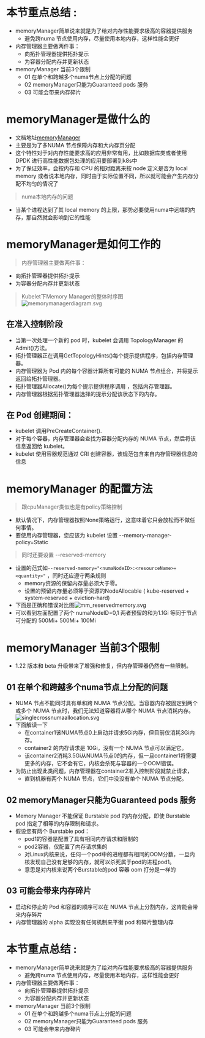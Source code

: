 # 本节重点总结 :

- memoryManager简单说来就是为了给对内存性能要求极高的容器提供服务
  - 避免跨numa 节点使用内存，尽量使用本地内存，这样性能会更好
- 内存管理器主要做两件事：
  - 向拓扑管理器提供拓扑提示
  - 为容器分配内存并更新状态
- memoryManager 当前3个限制
  - 01 在单个和跨越多个numa节点上分配的问题
  - 02 memoryManager只能为Guaranteed pods 服务
  - 03 可能会带来内存碎片

# memoryManager是做什么的

- 文档地址[memoryManager](https://kubernetes.io/blog/2021/08/11/kubernetes-1-22-feature-memory-manager-moves-to-beta/)
- 主要是为了多NUMA 节点保障内存和大内存页分配
- 这个特性对于对内存性能要求高的应用非常有用，比如数据库类或者使用 DPDK 进行高性能数据包处理的应用要部署到k8s中
- 为了保证效率，会按内存和 CPU 的相对距离来按 node 定义是否为 local memory 或者说本地内存，同时由于实际位置不同，所以就可能会产生内存分配不均匀的情况了

> numa本地内存的问题

- 当某个进程达到了其 local memory 的上限，那势必要使用numa中远端的内存，那自然就会影响到它的性能

# memoryManager是如何工作的

> 内存管理器主要做两件事：

- 向拓扑管理器提供拓扑提示
- 为容器分配内存并更新状态

> Kubelet下Memory Manager的整体时序图
> ![memorymanagerdiagram.svg](https://fynotefile.oss-cn-zhangjiakou.aliyuncs.com/fynote/908/1634434389000/6b5e5634e54044f3bc5a912e50f3b139.svg)

## 在准入控制阶段

- 当第一次处理一个新的 pod 时，kubelet 会调用 TopologyManager 的Admit()方法。
- 拓扑管理器正在调用GetTopologyHints()每个提示提供程序，包括内存管理器。
- 内存管理器为 Pod 内的每个容器计算所有可能的 NUMA 节点组合，并将提示返回给拓扑管理器。
- 拓扑管理器Allocate()为每个提示提供程序调用 ，包括内存管理器。
- 内存管理器根据拓扑管理器选择的提示分配该状态下的内存。

## 在 Pod 创建期间：

- kubelet 调用PreCreateContainer().
- 对于每个容器，内存管理器会查找为容器分配内存的 NUMA 节点，然后将该信息返回给 kubelet。
- kubelet 使用容器规范通过 CRI 创建容器，该规范包含来自内存管理器信息的信息

# memoryManager 的配置方法

> 跟cpuManager类似也是有policy策略控制

- 默认情况下，内存管理器按照None策略运行，这意味着它只会放松而不做任何事情。
- 要使用内存管理器，您应该为 kubelet 设置 --memory-manager-policy=Static

> 同时还要设置 --reserved-memory

- 设置的范式如`--reserved-memory="<numaNodeID>:<resourceName>=<quantity>"` ，同时还应遵守两条规则
  - memory资源的保留内存量必须大于零。
  - 设置的预留内存量必须等于资源的NodeAllocable ( kube-reserved + system-reserved + eviction-hard)
- 下面是正确和错误对比图![mm_reservedmemory.svg](https://fynotefile.oss-cn-zhangjiakou.aliyuncs.com/fynote/908/1634434389000/122c6d1aedfb4666abf11c19bd094777.svg)
- 可以看到左面配置了两个 numaNodeID=0,1 两者预留的和为1.1Gi 等同于节点可分配的 500Mi+ 500Mi+ 100Mi

# memoryManager 当前3个限制

- 1.22 版本和 beta 升级带来了增强和修复，但内存管理器仍然有一些限制。

## 01 在单个和跨越多个numa节点上分配的问题

- NUMA 节点不能同时具有单和跨 NUMA 节点分配。当容器内存被固定到两个或多个 NUMA 节点时，我们无法知道容器将从哪个 NUMA 节点消耗内存。![singlecrossnumaallocation.svg](https://fynotefile.oss-cn-zhangjiakou.aliyuncs.com/fynote/908/1634434389000/e0d02c5496194ea28f451991c3b4259b.svg)
- 下面解读一下
  - 在container1该NUMA节点0上启动并请求5Gi内存，但目前仅消耗3Gi内存。
  - container2 的内存请求是 10Gi，没有一个 NUMA 节点可以满足它。
  - 该container2消耗3.5Gi从NUMA节点0的内存，但一旦container1将需要更多的内存，它不会有它，内核会杀死与容器的一个OOM错误。
- 为防止出现此类问题，内存管理器在container2准入控制阶段就禁止请求，
  - 直到机器有两个 NUMA 节点，它们中没没有单个 NUMA 节点分配。

## 02 memoryManager只能为Guaranteed pods 服务

- Memory Manager 不能保证 Burstable pod 的内存分配，即使 Burstable pod 指定了相等的内存限制和请求。
- 假设您有两个 Burstable pod：
  - pod1的容器是配置了具有相同内存请求和限制的
  - pod2容器，仅配置了内存请求集的
  - 对Linux内核来说，任何一个pod中的进程都有相同的OOM分数，一旦内核发现自己没有足够的内存，就可以杀死属于pod的进程pod1。
  - 意思是对内核来说两个Burstable的pod 容器 oom 打分是一样的

## 03 可能会带来内存碎片

- 启动和停止的 Pod 和容器的顺序可以在 NUMA 节点上分割内存，这肯能会带来内存碎片
- 内存管理器的 alpha 实现没有任何机制来平衡 pod 和碎片整理内存

# 本节重点总结 :

- memoryManager简单说来就是为了给对内存性能要求极高的容器提供服务
  - 避免跨numa 节点使用内存，尽量使用本地内存，这样性能会更好
- 内存管理器主要做两件事：
  - 向拓扑管理器提供拓扑提示
  - 为容器分配内存并更新状态
- memoryManager 当前3个限制
  - 01 在单个和跨越多个numa节点上分配的问题
  - 02 memoryManager只能为Guaranteed pods 服务
  - 03 可能会带来内存碎片